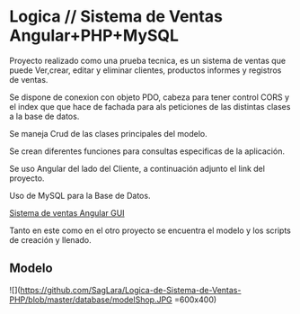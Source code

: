 # Logica // Sistema de Ventas Angular+PHP+MySQL 

Proyecto realizado como una prueba tecnica, es un sistema de ventas que puede Ver,crear, editar y eliminar clientes, productos informes y registros de ventas.

Se dispone de conexion con objeto PDO, cabeza para tener control CORS y el index que que hace de fachada para als peticiones de las distintas clases a la base de datos.

Se maneja Crud de las clases principales del modelo.

Se crean diferentes funciones para consultas especificas de la aplicación.

Se uso Angular del lado del Cliente, a continuación adjunto el link del proyecto.

Uso de MySQL para la Base de Datos.

[Sistema de ventas Angular GUI](https://github.com/SagLara/Sistema-de-ventas-Angular-GUI)

Tanto en este como en el otro proyecto se encuentra el modelo y los scripts de creación y llenado.

## Modelo

![](https://github.com/SagLara/Logica-de-Sistema-de-Ventas-PHP/blob/master/database/modelShop.JPG =600x400)

